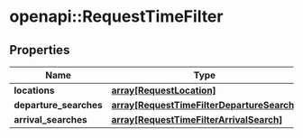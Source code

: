 # openapi::RequestTimeFilter


## Properties
Name | Type | Description | Notes
------------ | ------------- | ------------- | -------------
**locations** | [**array[RequestLocation]**](RequestLocation.md) |  | 
**departure_searches** | [**array[RequestTimeFilterDepartureSearch]**](RequestTimeFilterDepartureSearch.md) |  | [optional] 
**arrival_searches** | [**array[RequestTimeFilterArrivalSearch]**](RequestTimeFilterArrivalSearch.md) |  | [optional] 


